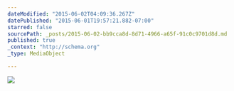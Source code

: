 ```yaml
---
dateModified: "2015-06-02T04:09:36.267Z"
datePublished: "2015-06-01T19:57:21.882-07:00"
starred: false
sourcePath: _posts/2015-06-02-bb9cca8d-8d71-4966-a65f-91c0c9701d8d.md
published: true
_context: "http://schema.org"
_type: MediaObject

---
```

![](https://the-grid-user-content.s3-us-west-2.amazonaws.com/4c0047fa-cbc5-4229-896d-c43554c19aef.jpg)